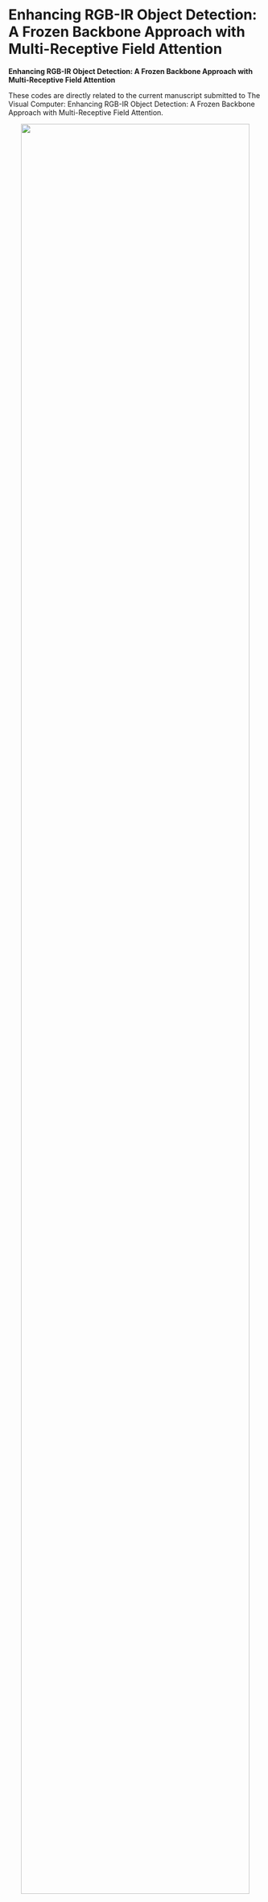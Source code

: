 # Enhancing RGB-IR Object Detection: A Frozen Backbone Approach with Multi-Receptive Field Attention
**Enhancing RGB-IR Object Detection: A Frozen Backbone Approach with Multi-Receptive Field Attention**<br>

These codes are directly related to the current manuscript submitted to The Visual Computer: Enhancing RGB-IR Object Detection: A Frozen Backbone Approach with Multi-Receptive Field Attention. <br>

<p align="center">
<img src="elod.png" width="95%">
</p>

# Installation

## Prerequisites
Before starting, install [anaconda](https://docs.conda.io/en/latest/miniconda.html#installing) in order to create a virtual environment and create a new Python 3.12.4 environment using:
```
conda create -n dsfusion python=3.12.4
``` 
- our code has been tested with Python 3.12.4. It is not garuanteed to work with other other versions. 

 Activate the environment and install the necessary packages via:
``` 
conda activate dsfusion 
pip install -r requirements.txt 
```

### Checkpoints
Download model checkpoints from [here](https://drive.google.com/drive/folders/1Exw4_eq8QJgrmgs3gQE9d9mrYim8UHv5?usp=sharing), and directly extract it into the `Checkpoints` folder. The folder should have the following structure:
```
Checkpoints
├── FLIR_Aligned
│   ├── Fusion_Models
│   └── Single_Modality_Models
└── M3FD
    ├── Classifier
    ├── Fusion_Models
    └── Single_Modality_Models
```

### Datasets
Download the FLIR Aligned Dataset from [here](https://drive.google.com/drive/folders/18XmdzKj0sGOFt0r4LmwMo9TsVNpyKEzT?usp=sharing), and extract it into the `Datasets` folder. The folder should have the following structure:
```
Datasets
├── FLIR_Aligned
│   ├── images_rgb_train
│   ├── images_rgb_test
│   ├── images_thermal_train
│   ├── images_thermal_test
│   └── meta
└── M3FD
    ├── Ir
    ├── Vis
    └── meta
```

#### Training 
* To train the model on full data of FLIR Dataset, run the following command:
```
python train_fusion.py Datasets/FLIR_Aligned --dataset flir_aligned_full --thermal-checkpoint-path Checkpoints/FLIR_Aligned/Single_Modality_Models/flir_thermal_backbone.pth.tar --init-fusion-head-weights thermal --num-classes 90 --rgb_mean 0.485 0.456 0.406 --rgb_std 0.229 0.224 0.225 --thermal_mean 0.519 0.519 0.519 --thermal_std 0.225 0.225 0.225 --model efficientdetv2_dt --batch-size=8 --epochs=50 --branch fusion --freeze-layer fusion_mrf --att_type mrf
``` 
* To train the model on full data of m3fd Dataset, run the following command:
```
python train_fusion.py Datasets/M3FD --dataset m3fd_full --rgb-checkpoint-path Checkpoints/M3FD/Single_Modality_Models/m3fd_rgb_backbone.pth.tar --thermal-checkpoint-path Checkpoints/M3FD/Single_Modality_Models/m3fd_thermal_backbone.pth.tar --init-fusion-head-weights thermal --num-classes 6 --rgb_mean 0.49151019 0.50717567 0.50293698 --rgb_std 0.1623529 0.14178433 0.13799928 --thermal_mean 0.33000296 0.33000296 0.33000296 --thermal_std 0.18958051 0.18958051 0.18958051 --model efficientdetv2_dt --batch-size=8 --epochs=50 --branch fusion --freeze-layer fusion_mrf --att_type mrf
```

## Validation
#### Validate Single Modality Checkpoins
* To validate the provided Pretrained Thermal checkpoint on m3fd Full Data (Test), run the following command:  
```
python validate_fusion.py Datasets/M3FD --dataset m3fd_full --thermal-checkpoint-path Checkpoints/M3FD/Single_Modality_Models/m3fd_thermal_backbone.pth.tar --init-fusion-head-weights thermal --classwise --split test --num-classes 6 --rgb_mean 0.49151019 0.50717567 0.50293698 --rgb_std 0.1623529 0.14178433 0.13799928 --thermal_mean 0.33000296 0.33000296 0.33000296 --thermal_std 0.18958051 0.18958051 0.18958051 --model efficientdetv2_dt --batch-size=8 --branch thermal
```

#### Validating the Fusion Models
```
# FLIR_Aligned dataset
bash bash/val_flir_full.sh
# M3FD dataset
bash bash/val_m3fd_full.sh
```
